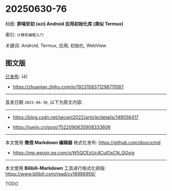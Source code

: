 # 20250630-76

标题:
**胖喵安初 (azi) Android 应用初始化库 (类似 Termux)**

索引: `计算机编程入门`

关键词: Android, Termux, 应用, 初始化, WebView


## 图文版

[已发布](./a.md): (4)

+ <https://zhuanlan.zhihu.com/p/1923158371298711087>

----

首发日期 `2025-06-30`, 以下为原文内容:

----

+ <https://blog.csdn.net/secext2022/article/details/149056417>

+ <https://juejin.cn/post/7522090635908333606>

----

本文使用 **微信 Markdown 编辑器** 格式化发布: <https://github.com/doocs/md>

+ <https://mp.weixin.qq.com/s/W5QCEzUc4CulOsCN_QGsig>

----

本文使用 **Bilibili-Markdown** 工具进行格式化排版:
<https://www.bilibili.com/read/cv18986956/>

TODO
